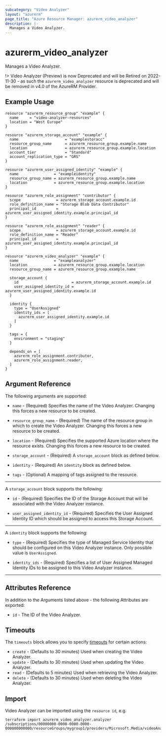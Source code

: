 ```yaml
---
subcategory: "Video Analyzer"
layout: "azurerm"
page_title: "Azure Resource Manager: azurerm_video_analyzer"
description: |-
  Manages a Video Analyzer.
---
```


# azurerm_video_analyzer

Manages a Video Analyzer.

!> Video Analyzer (Preview) is now Deprecated and will be Retired on 2022-11-30 - as such the `azurerm_video_analyzer` resource is deprecated and will be removed in v4.0 of the AzureRM Provider.

## Example Usage

```hcl
resource "azurerm_resource_group" "example" {
  name     = "video-analyzer-resources"
  location = "West Europe"
}

resource "azurerm_storage_account" "example" {
  name                     = "examplestoracc"
  resource_group_name      = azurerm_resource_group.example.name
  location                 = azurerm_resource_group.example.location
  account_tier             = "Standard"
  account_replication_type = "GRS"
}

resource "azurerm_user_assigned_identity" "example" {
  name                = "exampleidentity"
  resource_group_name = azurerm_resource_group.example.name
  location            = azurerm_resource_group.example.location
}

resource "azurerm_role_assignment" "contributor" {
  scope                = azurerm_storage_account.example.id
  role_definition_name = "Storage Blob Data Contributor"
  principal_id         = azurerm_user_assigned_identity.example.principal_id
}

resource "azurerm_role_assignment" "reader" {
  scope                = azurerm_storage_account.example.id
  role_definition_name = "Reader"
  principal_id         = azurerm_user_assigned_identity.example.principal_id
}

resource "azurerm_video_analyzer" "example" {
  name                = "exampleanalyzer"
  location            = azurerm_resource_group.example.location
  resource_group_name = azurerm_resource_group.example.name

  storage_account {
    id                        = azurerm_storage_account.example.id
    user_assigned_identity_id = azurerm_user_assigned_identity.example.id
  }

  identity {
    type = "UserAssigned"
    identity_ids = [
      azurerm_user_assigned_identity.example.id
    ]
  }

  tags = {
    environment = "staging"
  }

  depends_on = [
    azurerm_role_assignment.contributor,
    azurerm_role_assignment.reader,
  ]
}
```

## Argument Reference

The following arguments are supported:

* `name` - (Required) Specifies the name of the Video Analyzer. Changing this forces a new resource to be created.

* `resource_group_name` - (Required) The name of the resource group in which to create the Video Analyzer. Changing this forces a new resource to be created.

* `location` - (Required) Specifies the supported Azure location where the resource exists. Changing this forces a new resource to be created.

* `storage_account` - (Required) A `storage_account` block as defined below.

* `identity` - (Required) An `identity` block as defined below.

* `tags` - (Optional) A mapping of tags assigned to the resource.

---

A `storage_account` block supports the following:

* `id` - (Required) Specifies the ID of the Storage Account that will be associated with the Video Analyzer instance.

* `user_assigned_identity_id` - (Required) Specifies the User Assigned Identity ID which should be assigned to access this Storage Account.

---

A `identity` block supports the following:

* `type` - (Required) Specifies the type of Managed Service Identity that should be configured on this Video Analyzer instance. Only possible value is `UserAssigned`.

* `identity_ids` - (Required) Specifies a list of User Assigned Managed Identity IDs to be assigned to this Video Analyzer instance.

---

## Attributes Reference

In addition to the Arguments listed above - the following Attributes are exported:

* `id` - The ID of the Video Analyzer.

## Timeouts

The `timeouts` block allows you to specify [timeouts](https://www.terraform.io/language/resources/syntax#operation-timeouts) for certain actions:

* `create` - (Defaults to 30 minutes) Used when creating the Video Analyzer.
* `update` - (Defaults to 30 minutes) Used when updating the Video Analyzer.
* `read` - (Defaults to 5 minutes) Used when retrieving the Video Analyzer.
* `delete` - (Defaults to 30 minutes) Used when deleting the Video Analyzer.

## Import

Video Analyzer can be imported using the `resource id`, e.g.

```shell
terraform import azurerm_video_analyzer.analyzer /subscriptions/00000000-0000-0000-0000-000000000000/resourceGroups/mygroup1/providers/Microsoft.Media/videoAnalyzers/analyzer1
```

